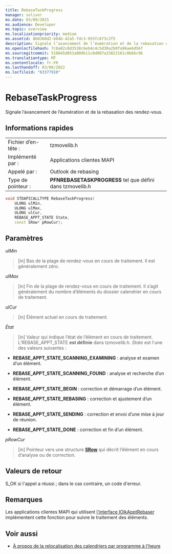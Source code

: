```yaml
---
title: RebaseTaskProgress
manager: soliver
ms.date: 03/09/2015
ms.audience: Developer
ms.topic: overview
ms.localizationpriority: medium
ms.assetid: 8b8368d2-b04b-42a5-fdc3-955fc873c2f5
description: Signale l’avancement de l’éumération et de la rebasation des rendez-vous.
ms.openlocfilehash: 7c8a02c8d3538c6eb4c4c5d30a2b0fa96ae6d56f
ms.sourcegitcommit: 518845d053a009b11c8d907a33822161c0b6bc96
ms.translationtype: MT
ms.contentlocale: fr-FR
ms.lasthandoff: 03/08/2022
ms.locfileid: "63377910"
---
```

# <a name="rebasetaskprogress"></a>RebaseTaskProgress

Signale l’avancement de l’éumération et de la rebasation des rendez-vous.
  
## <a name="quick-info"></a>Informations rapides

|||
|:-----|:-----|
|Fichier d’en-tête :  <br/> |tzmovelib.h  <br/> |
|Implémenté par :  <br/> |Applications clientes MAPI  <br/> |
|Appelé par :  <br/> |Outlook de rebasing  <br/> |
|Type de pointeur :  <br/> |**PFNREBASETASKPROGRESS** tel que défini dans tzmovelib.h  <br/> |

```cpp
void STDAPICALLTYPE RebaseTaskProgress(  
    ULONG ulMin, 
    ULONG ulMax, 
    ULONG ulCur, 
    REBASE_APPT_STATE State, 
    const SRow* pRowCur); 

```

## <a name="parameters"></a>Paramètres

_ulMin_
  
> [in] Bas de la plage de rendez-vous en cours de traitement. Il est généralement zéro.

_ulMax_
  
> [in] Fin de la plage de rendez-vous en cours de traitement. Il s’agit généralement du nombre d’éléments du dossier calendrier en cours de traitement.

_ulCur_
  
> [in] Élément actuel en cours de traitement.

_État_
  
> [in] Valeur qui indique l’état de l’élément en cours de traitement. L’REBASE_APPT_STATE **est définie** dans tzmovelib.h. _State_ est l'une des valeurs suivantes :

- **REBASE_APPT_STATE_SCANNING_EXAMINING** : analyse et examen d’un élément.

- **REBASE_APPT_STATE_SCANNING_FOUND** : analyse et recherche d’un élément.

- **REBASE_APPT_STATE_BEGIN** : correction et démarrage d’un élément.

- **REBASE_APPT_STATE_REBASING** : correction et ajustement d’un élément.

- **REBASE_APPT_STATE_SENDING** : correction et envoi d’une mise à jour de réunion.

- **REBASE_APPT_STATE_DONE** : correction et fin d’un élément.

_pRowCur_
  
> [in] Pointeur vers une structure **[SRow](https://msdn.microsoft.com/library/369c2d5c-8c2b-4314-9cb2-aaa89580aa2b%28Office.15%29.aspx)** qui décrit l’élément en cours d’analyse ou de correction.

## <a name="return-values"></a>Valeurs de retour

S_OK si l'appel a réussi ; dans le cas contraire, un code d'erreur.
  
## <a name="remarks"></a>Remarques

Les applications clientes MAPI qui utilisent [l’interface IOlkApptRebaser](iolkapptrebaser.md) implémentent cette fonction pour suivre le traitement des éléments.
  
## <a name="see-also"></a>Voir aussi

- [À propos de la relocalisation des calendriers par programme à l'heure](about-rebasing-calendars-programmatically-for-daylight-saving-time.md)
